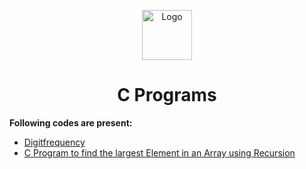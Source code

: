 <p align="center">
  <img src="https://camo.githubusercontent.com/908015659591583aa755c8c74babdc19f5151336/68747470733a2f2f747365332e6d6d2e62696e672e6e65742f74683f69643d4f49502e7276756a594b4f546d2d2d5654334b545a775633786748614861267069643d417069" alt="Logo" width="80" height="80">
  <h1 align="center">C Programs</h3>
</p>

**Following codes are present:**

*  [Digitfrequency](https://github.com/kirtish16/Hackerrank-Codes/blob/master/C/digitfrequency.c)
*  [C Program to find the largest Element in an Array using Recursion](https://github.com/swapnildutta/Hackerrank-Codes/blob/add-c/C/C%20Program%20to%20find%20the%20largest%20Element%20in%20an%20Array%20using%20Recursion.c)
